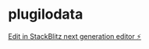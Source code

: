 # plugilodata

[Edit in StackBlitz next generation editor ⚡️](https://stackblitz.com/~/github.com/plugilode/plugilodata)